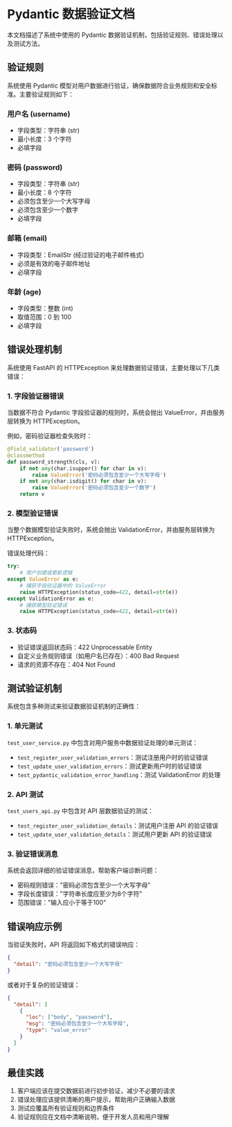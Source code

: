 # Pydantic 数据验证文档

本文档描述了系统中使用的 Pydantic 数据验证机制，包括验证规则、错误处理以及测试方法。

## 验证规则

系统使用 Pydantic 模型对用户数据进行验证，确保数据符合业务规则和安全标准。主要验证规则如下：

### 用户名 (username)
- 字段类型：字符串 (str)
- 最小长度：3 个字符
- 必填字段

### 密码 (password)
- 字段类型：字符串 (str)
- 最小长度：8 个字符
- 必须包含至少一个大写字母
- 必须包含至少一个数字
- 必填字段

### 邮箱 (email)
- 字段类型：EmailStr (经过验证的电子邮件格式)
- 必须是有效的电子邮件地址
- 必填字段

### 年龄 (age)
- 字段类型：整数 (int)
- 取值范围：0 到 100
- 必填字段

## 错误处理机制

系统使用 FastAPI 的 HTTPException 来处理数据验证错误，主要处理以下几类错误：

### 1. 字段验证器错误
当数据不符合 Pydantic 字段验证器的规则时，系统会抛出 ValueError，并由服务层转换为 HTTPException。

例如，密码验证器检查失败时：
```python
@field_validator('password')
@classmethod
def password_strength(cls, v):
    if not any(char.isupper() for char in v):
        raise ValueError('密码必须包含至少一个大写字母')
    if not any(char.isdigit() for char in v):
        raise ValueError('密码必须包含至少一个数字')
    return v
```

### 2. 模型验证错误
当整个数据模型验证失败时，系统会抛出 ValidationError，并由服务层转换为 HTTPException。

错误处理代码：
```python
try:
    # 用户创建或更新逻辑
except ValueError as e:
    # 捕获字段验证器中的 ValueError
    raise HTTPException(status_code=422, detail=str(e))
except ValidationError as e:
    # 捕获模型验证错误
    raise HTTPException(status_code=422, detail=str(e))
```

### 3. 状态码
- 验证错误返回状态码：422 Unprocessable Entity
- 自定义业务规则错误（如用户名已存在）：400 Bad Request
- 请求的资源不存在：404 Not Found

## 测试验证机制

系统包含多种测试来验证数据验证机制的正确性：

### 1. 单元测试
`test_user_service.py` 中包含对用户服务中数据验证处理的单元测试：
- `test_register_user_validation_errors`：测试注册用户时的验证错误
- `test_update_user_validation_errors`：测试更新用户时的验证错误
- `test_pydantic_validation_error_handling`：测试 ValidationError 的处理

### 2. API 测试
`test_users_api.py` 中包含对 API 层数据验证的测试：
- `test_register_user_validation_details`：测试用户注册 API 的验证错误
- `test_update_user_validation_details`：测试用户更新 API 的验证错误

### 3. 验证错误消息
系统会返回详细的验证错误消息，帮助客户端诊断问题：
- 密码规则错误："密码必须包含至少一个大写字母"
- 字段长度错误："字符串长度应至少为8个字符"
- 范围错误："输入应小于等于100"

## 错误响应示例

当验证失败时，API 将返回如下格式的错误响应：

```json
{
  "detail": "密码必须包含至少一个大写字母"
}
```

或者对于复杂的验证错误：

```json
{
  "detail": [
    {
      "loc": ["body", "password"],
      "msg": "密码必须包含至少一个大写字母",
      "type": "value_error"
    }
  ]
}
```

## 最佳实践

1. 客户端应该在提交数据前进行初步验证，减少不必要的请求
2. 错误处理应该提供清晰的用户提示，帮助用户正确输入数据
3. 测试应覆盖所有验证规则和边界条件
4. 验证规则应在文档中清晰说明，便于开发人员和用户理解 